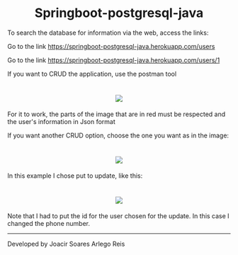 <h1 align="center">
    Springboot-postgresql-java
</h1>

To search the database for information via the web, access the links:

Go to the link https://springboot-postgresql-java.herokuapp.com/users

Go to the link https://springboot-postgresql-java.herokuapp.com/users/1

If you want to CRUD the application, use the postman tool

<h1 align="center">
  <img src="https://ik.imagekit.io/n34ecpgaywp1/Screenshot_1_O0uprnfWkZB.png?ik-sdk-version=javascript-1.4.3&updatedAt=1645795026690">
</h1>

For it to work, the parts of the image that are in red must be respected and the user's information in Json format

If you want another CRUD option, choose the one you want as in the image:

<h1 align="center">
  <img src="https://ik.imagekit.io/n34ecpgaywp1/Screenshot_2_WwDn7gvGIB.png?ik-sdk-version=javascript-1.4.3&updatedAt=1645795025279">
</h1>

In this example I chose put to update, like this:

<h1 align="center">
  <img src="https://ik.imagekit.io/n34ecpgaywp1/Screenshot_4_WI0RCUUQQ.png?ik-sdk-version=javascript-1.4.3&updatedAt=1645795026723">
</h1>

Note that I had to put the id for the user chosen for the update. In this case I changed the phone number.

---

Developed by Joacir Soares Arlego Reis
